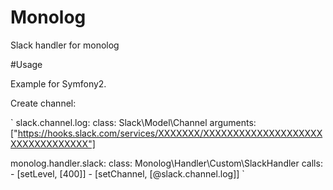 # Monolog
Slack handler for monolog

#Usage

Example for Symfony2.

Create channel:

`
slack.channel.log:
    class: Slack\Model\Channel
    arguments: ["https://hooks.slack.com/services/XXXXXXX/XXXXXXXXXXXXXXXXXXXXXXXXXXXXXXXXX"]

monolog.handler.slack:
    class: Monolog\Handler\Custom\SlackHandler
    calls:
      - [setLevel, [400]]
      - [setChannel, [@slack.channel.log]]
`